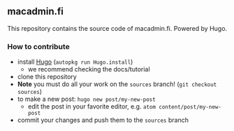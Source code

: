 ## macadmin.fi

This repository contains the source code of macadmin.fi. Powered by Hugo.

### How to contribute
- install [Hugo](https://gohugo.io) (```autopkg run Hugo.install```)
  - we recommend checking the docs/tutorial
- clone this repository
- **Note** you must do all your work on the ```sources``` branch! (```git checkout sources```)
- to make a new post: ```hugo new post/my-new-post```
  - edit the post in your favorite editor, e.g. ```atom content/post/my-new-post```
- commit your changes and push them to the ```sources``` branch
